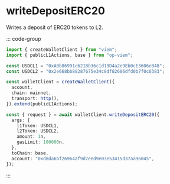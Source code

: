 # writeDepositERC20

Writes a deposit of ERC20 tokens to L2.

::: code-group

```ts [example.ts]
import { createWalletClient } from "viem";
import { publicL1Actions, base } from "op-viem";

const USDCL1 = "0xA0b86991c6218b36c1d19D4a2e9Eb0cE3606eB48";
const USDCL2 = "0x2e668bb88287675e34c8df82686dfd0b7f0c0383";

const walletClient = createWalletClient({
  account,
  chain: mainnet,
  transport: http(),
}).extend(publicL1Actions);

const { request } = await walletClient.writeDepositERC20({
  args: {
    l1Token: USDCL1,
    l2Token: USDCL2,
    amount: 1n,
    gasLimit: 100000n,
  },
  toChain: base,
  account: "0xd8da6bf26964af9d7eed9e03e53415d37aa96045",
});
```

:::
